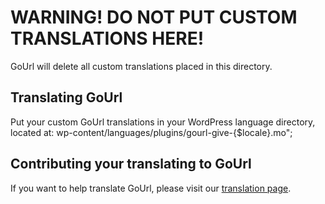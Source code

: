 # WARNING! DO NOT PUT CUSTOM TRANSLATIONS HERE!

GoUrl will delete all custom translations placed in this directory.

## Translating GoUrl
Put your custom GoUrl translations in your WordPress language directory, located at: wp-content/languages/plugins/gourl-give-{$locale}.mo";

## Contributing your translating to GoUrl
If you want to help translate GoUrl, please visit our [translation page](https://gourl.io/languages.html).